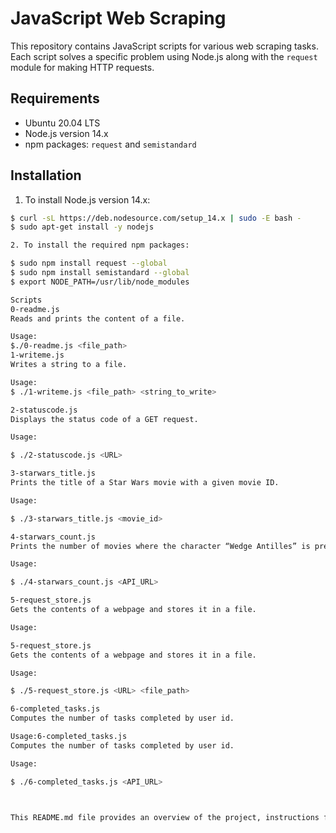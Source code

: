 # JavaScript Web Scraping

This repository contains JavaScript scripts for various web scraping tasks. Each script solves a specific problem using Node.js along with the `request` module for making HTTP requests.

## Requirements

- Ubuntu 20.04 LTS
- Node.js version 14.x
- npm packages: `request` and `semistandard`

## Installation

1. To install Node.js version 14.x:

```bash
$ curl -sL https://deb.nodesource.com/setup_14.x | sudo -E bash -
$ sudo apt-get install -y nodejs

2. To install the required npm packages:

$ sudo npm install request --global
$ sudo npm install semistandard --global
$ export NODE_PATH=/usr/lib/node_modules

Scripts
0-readme.js
Reads and prints the content of a file.

Usage:
$./0-readme.js <file_path>
1-writeme.js
Writes a string to a file.

Usage:
$ ./1-writeme.js <file_path> <string_to_write>

2-statuscode.js
Displays the status code of a GET request.

Usage:

$ ./2-statuscode.js <URL>

3-starwars_title.js
Prints the title of a Star Wars movie with a given movie ID.

Usage:

$ ./3-starwars_title.js <movie_id>

4-starwars_count.js
Prints the number of movies where the character “Wedge Antilles” is present.

Usage:

$ ./4-starwars_count.js <API_URL>

5-request_store.js
Gets the contents of a webpage and stores it in a file.

Usage:

5-request_store.js
Gets the contents of a webpage and stores it in a file.

Usage:

$ ./5-request_store.js <URL> <file_path>

6-completed_tasks.js
Computes the number of tasks completed by user id.

Usage:6-completed_tasks.js
Computes the number of tasks completed by user id.

Usage:

$ ./6-completed_tasks.js <API_URL>



This README.md file provides an overview of the project, instructions for installation, and usage examples for each script. Feel free to modify and expand it according to your needs.
